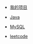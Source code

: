 - [我的项目](docs/我的项目/Project.md)

- [Java](docs/Java/)

- [MySQL](docs/MySQL/)

- [leetcode](docs/刷题/)